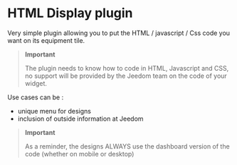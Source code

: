 # HTML Display plugin

Very simple plugin allowing you to put the HTML / javascript / Css code you want on its equipment tile.

>**Important**
>
>The plugin needs to know how to code in HTML, Javascript and CSS, no support will be provided by the Jeedom team on the code of your widget.

Use cases can be :

- unique menu for designs
- inclusion of outside information at Jeedom

>**Important**
>
>As a reminder, the designs ALWAYS use the dashboard version of the code (whether on mobile or desktop)
